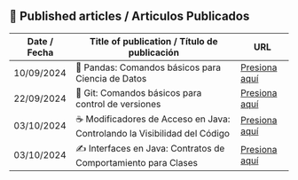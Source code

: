 ## 📄 Published articles / Articulos Publicados
| Date / Fecha| Title of publication / Título de publicación | URL |
|------------|----------------------------------------------------|-----------|
| 10/09/2024 | 🐼 Pandas: Comandos básicos para Ciencia de Datos  | [Presiona aquí][PCBCD] |
| 22/09/2024 | 🦭 Git: Comandos básicos para control de versiones | [Presiona aquí][GCBCV]   |
| 03/10/2024 | ☕ Modificadores de Acceso en Java: Controlando la Visibilidad del Código | [Presiona aquí][MAJCVC] |
| 03/10/2024 | ✍️ Interfaces en Java: Contratos de Comportamiento para Clases | [Presiona aquí][IJCCC] |


[PCBCD]:https://medium.com/@alejandroseminario/pandas-para-ciencia-de-datos-6289c31f8ff3
[GCBCV]:https://medium.com/@alejandroseminario/git-comandos-básicos-para-control-de-versiones-45ec578a6a3c
[MAJCVC]:https://medium.com/@alejandroseminario/modificadores-de-acceso-en-java-controlando-la-visibilidad-del-código-cc0346ff511d
[IJCCC]:https://medium.com/@alejandroseminario/️-interfaces-en-java-contratos-de-comportamiento-para-clases-50ff38af9b43


